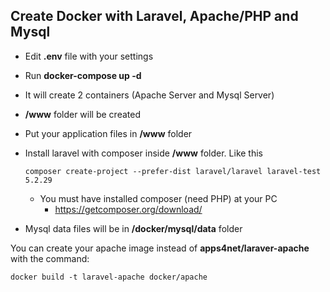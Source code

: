 ## Create Docker with Laravel, Apache/PHP and Mysql

* Edit **.env** file with your settings

* Run **docker-compose up -d**

* It will create 2 containers (Apache Server and Mysql Server)

* **/www** folder will be created

* Put your application files in **/www** folder

* Install laravel with composer inside **/www** folder. Like this
    
    `composer create-project --prefer-dist laravel/laravel laravel-test 5.2.29`
    
    - You must have installed composer (need PHP) at your PC
        - https://getcomposer.org/download/
    

* Mysql data files will be in **/docker/mysql/data** folder

You can create your apache image instead of **apps4net/laraver-apache** with the command:

    docker build -t laravel-apache docker/apache